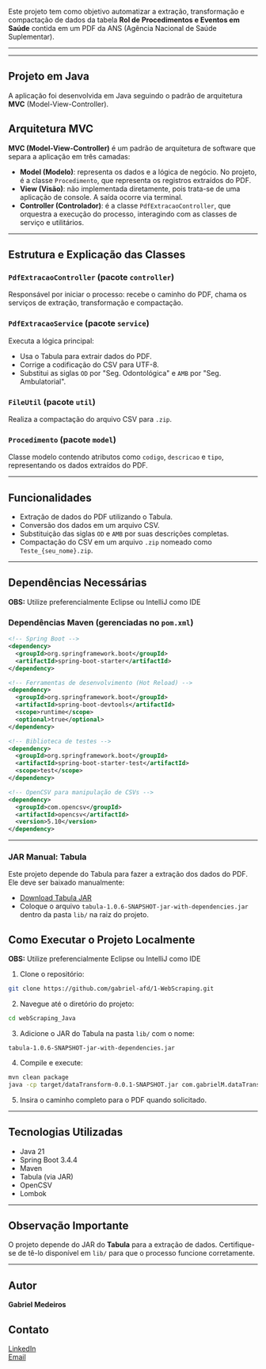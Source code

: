 

Este projeto tem como objetivo automatizar a extração, transformação e compactação de dados da tabela **Rol de Procedimentos e Eventos em Saúde** contida em um PDF da ANS (Agência Nacional de Saúde Suplementar). 

---
---

## Projeto em Java

A aplicação foi desenvolvida em Java seguindo o padrão de arquitetura **MVC** (Model-View-Controller).

## Arquitetura MVC

**MVC (Model-View-Controller)** é um padrão de arquitetura de software que separa a aplicação em três camadas:

- **Model (Modelo)**: representa os dados e a lógica de negócio. No projeto, é a classe `Procedimento`, que representa os registros extraídos do PDF.
- **View (Visão)**: não implementada diretamente, pois trata-se de uma aplicação de console. A saída ocorre via terminal.
- **Controller (Controlador)**: é a classe `PdfExtracaoController`, que orquestra a execução do processo, interagindo com as classes de serviço e utilitários.

---

##  Estrutura e Explicação das Classes

### `PdfExtracaoController` (pacote `controller`)
Responsável por iniciar o processo: recebe o caminho do PDF, chama os serviços de extração, transformação e compactação.

### `PdfExtracaoService` (pacote `service`)
Executa a lógica principal:
- Usa o Tabula para extrair dados do PDF.
- Corrige a codificação do CSV para UTF-8.
- Substitui as siglas `OD` por "Seg. Odontológica" e `AMB` por "Seg. Ambulatorial".

### `FileUtil` (pacote `util`)
Realiza a compactação do arquivo CSV para `.zip`.

### `Procedimento` (pacote `model`)
Classe modelo contendo atributos como `codigo`, `descricao` e `tipo`, representando os dados extraídos do PDF.

---

## Funcionalidades

- Extração de dados do PDF utilizando o Tabula.
- Conversão dos dados em um arquivo CSV.
- Substituição das siglas `OD` e `AMB` por suas descrições completas.
- Compactação do CSV em um arquivo `.zip` nomeado como `Teste_{seu_nome}.zip`.

---

##  Dependências Necessárias

**OBS:** Utilize preferencialmente Eclipse ou IntelliJ como IDE

### Dependências Maven (gerenciadas no `pom.xml`)

```xml
<!-- Spring Boot -->
<dependency>
  <groupId>org.springframework.boot</groupId>
  <artifactId>spring-boot-starter</artifactId>
</dependency>

<!-- Ferramentas de desenvolvimento (Hot Reload) -->
<dependency>
  <groupId>org.springframework.boot</groupId>
  <artifactId>spring-boot-devtools</artifactId>
  <scope>runtime</scope>
  <optional>true</optional>
</dependency>

<!-- Biblioteca de testes -->
<dependency>
  <groupId>org.springframework.boot</groupId>
  <artifactId>spring-boot-starter-test</artifactId>
  <scope>test</scope>
</dependency>

<!-- OpenCSV para manipulação de CSVs -->
<dependency>
  <groupId>com.opencsv</groupId>
  <artifactId>opencsv</artifactId>
  <version>5.10</version>
</dependency>
```

---

### JAR Manual: Tabula

Este projeto depende do Tabula para fazer a extração dos dados do PDF. Ele deve ser baixado manualmente:

- [Download Tabula JAR](https://github.com/tabulapdf/tabula-java/releases)
- Coloque o arquivo `tabula-1.0.6-SNAPSHOT-jar-with-dependencies.jar` dentro da pasta `lib/` na raiz do projeto.


## Como Executar o Projeto Localmente

**OBS:** Utilize preferencialmente Eclipse ou IntelliJ como IDE

1. Clone o repositório:
```bash
git clone https://github.com/gabriel-afd/1-WebScraping.git
```

2. Navegue até o diretório do projeto:
```bash
cd webScraping_Java
```

3. Adicione o JAR do Tabula na pasta `lib/` com o nome:
```
tabula-1.0.6-SNAPSHOT-jar-with-dependencies.jar
```

4. Compile e execute:
```bash
mvn clean package
java -cp target/dataTransform-0.0.1-SNAPSHOT.jar com.gabrielM.dataTransform.controller.PdfExtracaoController
```

5. Insira o caminho completo para o PDF quando solicitado.


---


##  Tecnologias Utilizadas

- Java 21
- Spring Boot 3.4.4
- Maven
- Tabula (via JAR)
- OpenCSV
- Lombok

---

##  Observação Importante

O projeto depende do JAR do **Tabula** para a extração de dados. Certifique-se de tê-lo disponível em `lib/` para que o processo funcione corretamente.

---

## Autor
**Gabriel Medeiros**

## Contato
[LinkedIn](https://www.linkedin.com/in/seu-perfil)  
[Email](mailto:seu.email@exemplo.com)

